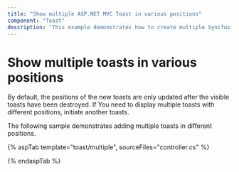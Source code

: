 ```yaml
---
title: "Show multiple ASP.NET MVC Toast in various positions"
component: "Toast"
description: "This example demonstrates how to create multiple Syncfusion ASP.NET MVC Toast control in various position on the screen."
---
```


# Show multiple toasts in various positions

By default, the positions of the new toasts are only updated after the visible toasts have been destroyed. If You need to display multiple toasts with different positions, initiate another toasts.

The following sample demonstrates adding multiple toasts in different positions.

{% aspTab template="toast/multiple", sourceFiles="controller.cs" %}

{% endaspTab %}